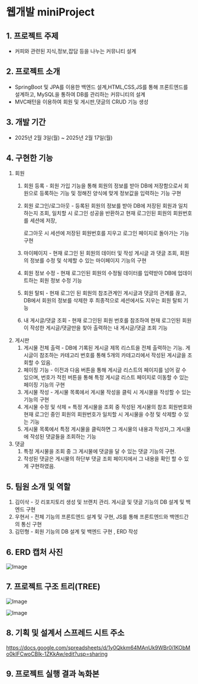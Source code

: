 # 웹개발 miniProject

## 1. 프로젝트 주제

- 커피와 관련된 지식,정보,잡담 등을 나누는 커뮤니티 설계

## 2. 프로젝트 소개

- SpringBoot 및 JPA를 이용한 백엔드 설계,HTML,CSS,JS를 통해 프론트엔드를 설계하고, MySQL을 통하여 DB를 관리하는 커뮤니티의 설계
- MVC패턴을 이용하여 회원 및 게시판,댓글의 CRUD 기능 생성

## 3. 개발 기간

- 2025년 2월 3일(월) ~ 2025년 2월 17일(월)

## 4. 구현한 기능

1. 회원 
    1. 회원 등록 - 회원 가입 기능을 통해 회원의 정보를 받아 DB에 저장함으로서 회원으로 등록하는 기능 및 정해진 양식에 맞게 정보값을 입력하는 기능 구현
    2. 회원 로그인/로그아웃 - 등록된 회원의 정보를 받아 DB에 저장된 회원과 일치하는지 조회, 일치할 시 로그인 성공을 반환하고 현재 로그인된 회원의 회원번호를 세션에 저장,

       로그아웃 시 세션에 저장된 회원번호를 지우고 로그인 페이지로 돌아가는 기능 구현
        
    4. 마이페이지 - 현재 로그인 된 회원의 데이터 및 작성 게시글 과 댓글 조회, 회원의 정보를 수정 및 삭제할 수 있는 마이페이지 기능의 구현
    5. 회원 정보 수정 - 현재 로그인된 회원의 수정될 데이터를 입력받아 DB에 업데이트하는 회원 정보 수정 기능
    6. 회원 탈퇴 - 현재 로그인 된 회원의 참조관계인 게시글과 댓글의 관계를 끊고, DB에서 회원의 정보를 삭제한 후 최종적으로 세션에서도 지우는 회원 탈퇴 기능
    7. 내 게시글/댓글 조회 - 현재 로그인된 회원 번호를 참조하여 현재 로그인된 회원이 작성한 게시글/댓글만을 찾아 출력하는 내 게시글/댓글 조회 기능
2. 게시판
    1. 게시물 전체 출력 - DB에 기록된 게시글 제목 리스트을 전체 출력하는 기능. 게시글이 참조하는 카테고리 번호를 통해 5개의 카테고리에서 작성된 게시글을 조회할 수 있음. 
    2. 페이징 기능 - 이전과 다음 버튼을 통해 게시글 리스트의 페이지를 넘어 갈 수 있으며, 번호가 적힌 버튼을 통해 특정 게시글 리스트 페이지로 이동할 수 있는 페이징 기능의 구현
    3. 게시물 작성 - 게시물 목록에서 게시물 작성을 클릭 시 게시물을 작성할 수 있는 기능의 구현
    4. 게시물 수정 및 삭제 = 특정 게시물을 조회 중 작성된 게시물의 참조 회원번호와 현재 로그인 중인 회원의 회원번호가 일치할 시 게시물을 수정 및 삭제할 수 있는 기능
    5. 게시물 목록에서 특정 게시물을 클릭하면 그 게시물의 내용과 작성자,그 게시물에 작성된 댓글들을 조회하는 기능
3. 댓글 
    1. 특정 게시물을 조회 중 그 게시물에 댓글을 달 수 있는 댓글 기능의 구현.
    2. 작성된 댓글은 게시물의 하단부 댓글 조회 페이지에서 그 내용을 확인 할 수 있게 구현하였음.
  

## 5. 팀원 소개 및 역할

1. 김이삭 - 깃 리포지토리 생성 및 브랜치 관리. 게시글 및 댓글 기능의 DB 설계 및 백엔드 구현
2. 우현서 - 전체 기능의 프론트엔드 설계 및 구현, JS를 통해 프론트엔드와 백엔드간의 통신 구현
3. 김민형 - 회원 기능의 DB 설계 및 백엔드 구현 , ERD 작성

## 6. ERD 캡처 사진

![Image](https://github.com/user-attachments/assets/3b41b09b-65a6-4707-bde7-e88f875621be)

## 7. 프로젝트 구조 트리(TREE)

![Image](https://github.com/user-attachments/assets/905c6d64-00d6-4c41-a6dd-e538c5e0ae29)

![Image](https://github.com/user-attachments/assets/10ef5ccc-fced-4f24-afc0-e27fa0fc57d3)

## 8. 기획 및 설계서 스프레드 시트 주소

https://docs.google.com/spreadsheets/d/1y0Qkkm64MAnUk9WBr0i1KObMo0kIFCwoCBlk-1ZKkAw/edit?usp=sharing

## 9. 프로젝트 실행 결과 녹화본


